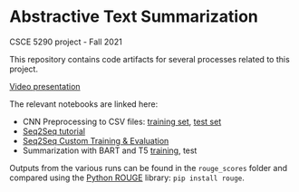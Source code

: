 # Abstractive Text Summarization
 CSCE 5290 project - Fall 2021

 This repository contains code artifacts for several processes related to this project. 

 [Video presentation](https://drive.google.com/file/d/13MQXMlzjYas7q61nZI8OB5YtzxwoJxBJ/view?usp=sharing)

 The relevant notebooks are linked here:

 * CNN Preprocessing to CSV files: [training set](https://github.com/danwaters/nlp-abstractive-text-summarization/blob/main/notebooks/Dan_Waters_CNN_Preprocess_to_CSV.ipynb), [test set](https://github.com/danwaters/nlp-abstractive-text-summarization/blob/main/notebooks/Dan_Waters_CNN_Preprocess_to_CSV_(test_set).ipynb)
 * [Seq2Seq tutorial](https://github.com/danwaters/nlp-abstractive-text-summarization/blob/main/notebooks/Dan_Waters_Seq2Seq_Tutorial.ipynb)
 * [Seq2Seq Custom Training & Evaluation](https://github.com/danwaters/nlp-abstractive-text-summarization/blob/main/notebooks/Dan_Waters_CNN_Dailymail_Seq2Seq_Training_v2.ipynb)
 * Summarization with BART and T5 [training](https://github.com/danwaters/nlp-abstractive-text-summarization/blob/main/notebooks/Dan_Waters_CNN_summarization_with_BART_and_T5_(HuggingFace).ipynb), test

 Outputs from the various runs can be found in the `rouge_scores` folder and compared using the [Python ROUGE](https://pypi.org/project/rouge/) library: `pip install rouge`.
